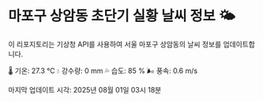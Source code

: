 
# 마포구 상암동 초단기 실황 날씨 정보 🌤️

이 리포지토리는 기상청 API를 사용하여 서울 마포구 상암동의 날씨 정보를 업데이트합니다. 

🌡️ 기온: 27.3 ℃
💧 강수량: 0 mm
💦 습도: 85 %
🌬️ 풍속: 0.6 m/s

마지막 업데이트 시각: 2025년 08월 01일 03시 18분    
